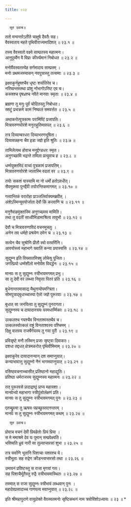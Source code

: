 ```yaml
---
title: ०२३

---
```

      सूत उवाच॥  
ततो मन्वन्तरेऽतीते चाक्षुषे दैवतैः सह।  
वैवस्वताय महते पृथिवीराज्यमादिशत् ॥ २३.१ ॥  
  
तस्य वैवस्वतो वक्ष्ये साम्प्रतस्य महात्मनः।  
आनुपूर्व्येण वै विप्राः कीर्त्त्यमानं निबोधत ॥ २३.२ ॥  
  
मनोर्वैवस्वतस्येह सर्गमादाय साम्प्रतम् ।  
मनोः प्रथमजस्यासन् नवपुत्रास्तु तत्समाः ॥ २३.३ ॥  
  
इक्ष्वाकुर्नहुषश्चैव धृष्टः शर्यातिरेव च।  
नरिष्यन्तस्तथा प्रांशु र्नाभागोऽरिष्ट एव च।  
करूषश्च पृषध्रश्च नवैते मानवाः स्मृताः ॥ २३.४ ॥  
  
ब्रह्मणा तु मनुः पूर्वं चोदितस्तु निबोधत।  
स्रष्टुं प्रचक्रमे कामं निष्फलं समवर्त्तत ॥ २३.५ ॥  
  
अथाकरोत्पुत्रकामः परामिष्टिं प्रजापतिः।  
मित्रावरुणयोरंशे मनुराहुतिमावपत् ॥ २३.६ ॥  
  
तत्र दिव्याम्बरधरा दिव्याभरणभूषिता।  
दिव्यसन्नहना चैव इडा जज्ञे इति श्रुतिः ॥ २३.७ ॥  
  
तामिलेत्यथ होवाच मनुर्द्दण्डधरः स्मृतः।  
अनुगच्छामि भद्रन्ते तमिला प्रत्युवाच ह ॥ २३.८ ॥  
  
धर्म्मयुक्तमिदं वाच्यं पुत्रकामं प्रजापतिम्।  
मित्रावरुणयोरंशे जातास्मि वदतां वर ॥ २३.९ ॥  
  
तयोः सकशं यास्यामि मा नो धर्मो हतोऽवधीत्।  
सैवमुक्त्वा पुनर्द्देवी तयोरन्तिकमागमत् ॥ २३.१० ॥  
  
गत्वान्तिकं वरारोहा प्राञ्जलिर्वाक्यमब्रवीत् ।  
अंशेऽस्मिन्युवयोर्जाता देवौ किं करवाणि च ॥ २३.११ ॥  
  
मनुनैवाहमुक्तास्मि अनुगच्छस्व मामिति।  
तथा तु वदतीं साध्वीमिडामाश्रित्य तावुभौ ॥ २३.१२ ॥  
  
देवौ च मित्रावरुणाविदं वचनमूचतुः ।  
अनेन तव धर्मज्ञे प्रश्रयेण दमेन च ॥ २३.१३ ॥  
  
सत्येन चैव सुश्रोणि प्रीतौ स्वो वरवर्णिनि।  
आवयोस्त्वं महाभागे ख्यातिं कन्या प्रयास्यसि ॥ २३.१४ ॥  
  
सुद्युम्न इति विख्यातस्त्रिषु लोकेषु पूजितः।  
जगत्प्रियो धर्म्मशीलो मनोर्वंश विवर्द्धनः ॥ २३.१५ ॥  
  
मानवः स तु सुद्युम्नः स्त्रीभावमगमत् प्रभुः।  
सा तु देवी वरं लब्ध्वा निवृत्ता पितरं प्रति ॥ २३.१६ ॥  
  
बुधेनान्तरमासाद्य मैथुनायोपमन्त्रिता।  
सोमपुत्राद्बुधाच्चास्या ऐलो जज्ञे पुरूरवाः ॥ २३.१७ ॥  
  
बुधात् सा जनयित्वा तु सुद्युम्नं पुनरागता।  
सुद्युम्नस्य च दायादास्त्रयः परमधार्म्मिकाः ॥ २३.१८ ॥  
  
उत्कलश्च गयश्चैव विनताश्वस्तथैव च।  
उत्कलस्योत्कलं राष्ट्रं विनताश्वस्य पश्चिमम् ।  
दिक्षु वातस्य राजर्षेर्गयस्य तु गया पुरी ॥ २३.१९ ॥  
  
प्रविसृष्टे मनौ तस्मिन् प्रजाः सृष्ट्वा दिवाकरः।  
दशधा तद्दधत् क्षेत्रमकरोत् पृथिवीमिमाम् ॥ २३.२० ॥  
  
इक्ष्वाकुरेव दायादानन्यान् दश समाप्नुयात्।  
कन्याभावात्तु सुद्युम्नो नैनं भागमवाप्नुयात् ॥ २३.२१ ॥  
  
वसिष्ठवचनाच्चासीत् प्रतिष्ठानो महाद्युतिः।  
प्रतिष्ठा धर्मराजस्य सुद्युम्नस्य महात्मनः ॥ २३.२२ ॥  
  
तत् पुरूरवसे प्रादाद्राष्ठ्रं प्राप्य महायशाः।  
मानवेभ्यो महाभागा स्त्रीपुंसोर्लक्षणं प्रति।  
मानवः स तु सुद्युम्नः स्त्रीभावमगमत् पुनः ॥ २३.२३ ॥  
  
एतच्छ्रुत्वा तु ऋषयः पप्रच्छुस्तदनन्तरम् ।  
मानवः स तु सुद्युम्नः स्त्रीभावमगमत् कथम् ॥ २३.२४ ॥  
  
      सूत उवाच॥  
प्रोवाच वचनं देवी प्रियहेतोः प्रियं प्रिया ।  
स मे ममाश्रमे देव यः पुमान् सम्प्रवेक्ष्यति।  
भविष्यति ध्रुवं नारी सा तुल्याप्सरसां शुभा ॥ २३.२५ ॥  
  
तत्र सर्वाणि भूतानि पिशाचाः पशवश्च ये।  
स्त्रीभूताः सह रुद्रेण क्रीडन्त्यप्सरसो तथा ॥ २३.२६ ॥  
  
उमावनं प्रविष्टस्तु स राजा मृगयां गतः।  
सह पिशाचैर्भूतैस्तु रुद्रैः स्त्रीभावमास्थितः ॥ २३.२७ ॥  
  
तस्मात् स राजा सुद्युम्नः स्त्रीभावं लब्धवान् पुनः ।  
महादेवप्रसादाच्च गाणपत्य मवाप्नुयात् ॥ २३.२८ ॥  
  
इति श्रीमहापुराणे वायुप्रोक्ते वैवस्वतमनोः सृष्टिकथनं नाम त्रयोविंशोऽध्यायः ॥ २३ ॥ *